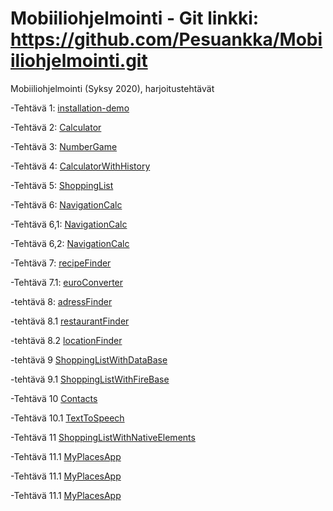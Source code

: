 # Mobiiliohjelmointi - Git linkki: https://github.com/Pesuankka/Mobiiliohjelmointi.git

Mobiiliohjelmointi (Syksy 2020), harjoitustehtävät

-Tehtävä 1: [installation-demo](/installation-demo/App.js)

-Tehtävä 2: [Calculator](CalculatorTehtava/App.js)

-Tehtävä 3: [NumberGame](numberGame/App.js)

-Tehtävä 4: [CalculatorWithHistory](CalculatorHistory/App.js)

-Tehtävä 5: [ShoppingList](shoppingList/App.js)

-Tehtävä 6: [NavigationCalc](/navCalcHist/App.js)

-Tehtävä 6,1: [NavigationCalc](/navCalcHist/Calculator.js)

-Tehtävä 6,2: [NavigationCalc](/navCalcHist/History.js)

-Tehtävä 7: [recipeFinder](/recipeFinder/App.js)

-Tehtävä 7.1: [euroConverter](/euroConverter/App.js)

-tehtävä 8: [adressFinder](adressFinder/App.js)

-tehtävä 8.1 [restaurantFinder](restaurantFinder/App.js)

-tehtävä 8.2 [locationFinder](/locationFinder/App.js)

-tehtävä 9 [ShoppingListWithDataBase](/shoppinglistwithdatabasenew/App.js)

-tehtävä 9.1 [ShoppingListWithFireBase](/firebasedata/App.js)

-Tehtävä 10 [Contacts](/contacts/App.js)

-Tehtävä 10.1 [TextToSpeech](/textToSpeech/App.js)

-Tehtävä 11 [ShoppingListWithNativeElements](/shoppinglistwithnativeelements/App.js)

-Tehtävä 11.1 [MyPlacesApp](/myPlacesApp/App.js)

  -Tehtävä 11.1 [MyPlacesApp](/myPlacesApp/Components/Adress.js)
  
  -Tehtävä 11.1 [MyPlacesApp](/myPlacesApp/Components/Map.js)
